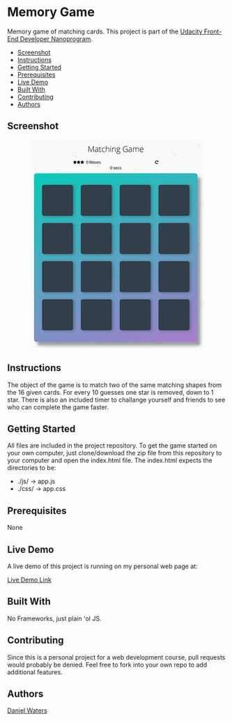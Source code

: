 # Memory Game
Memory game of matching cards.  This project is part of the [Udacity Front-End Developer Nanoprogram](https://www.udacity.com/course/front-end-web-developer-nanodegree--nd001).  

* [Screenshot](#screenshot)
* [Instructions](#instructions)
* [Getting Started](#getting-started)
* [Prerequisites](#prerequisites)
* [Live Demo](#live-demo)
* [Built With](#built-with)
* [Contributing](#contributing)
* [Authors](#authors)

## Screenshot
<p align="center">
<img src="https://github.com/DryWaters/fend-project-memory-game/blob/master/img/screenshot.png" alt="Project Screenshot">
</p>

## Instructions
The object of the game is to match two of the same matching shapes from the 16 given cards. For every 10 guesses one star is removed, down to 1 star. There is also an included timer to challange yourself and friends to see who can complete the game faster.

## Getting Started
All files are included in the project repository.  To get the game started on your own computer, just clone/download the zip file from this repository to your computer and open the index.html file.  The index.html expects the directories to be:
* ./js/    -> app.js
* ./css/   -> app.css

## Prerequisites
None

## Live Demo
A live demo of this project is running on my personal web page at:

[Live Demo Link](http://watersjournal.com/projects/fend-project-memory-game/index.html)

## Built With
No Frameworks, just plain 'ol JS.

## Contributing
Since this is a personal project for a web development course, pull requests would probably be denied.  Feel free to fork into your own repo to add additional features.

## Authors
[Daniel Waters](https://www.watersjournal.com)
